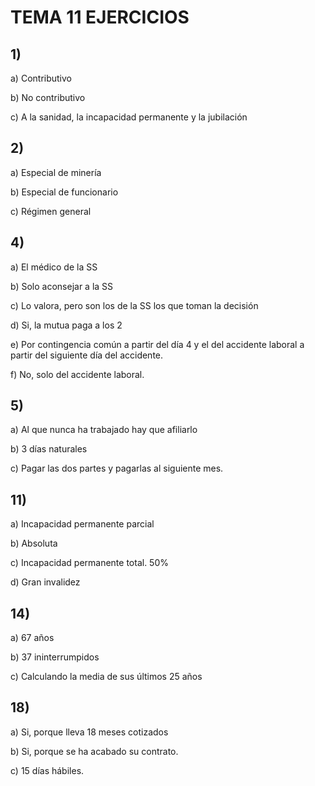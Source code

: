 # TEMA 11 EJERCICIOS

## 1)

a) Contributivo

b) No contributivo

c) A la sanidad, la incapacidad permanente y la jubilación

## 2)

a) Especial de minería

b) Especial de funcionario

c) Régimen general

## 4)

a) El médico de la SS

b) Solo aconsejar a la SS

c) Lo valora, pero son los de la SS los que toman la decisión

d) Si, la mutua paga a los 2

e) Por contingencia común a partir del día 4 y el del accidente laboral a partir del siguiente día del accidente.

f) No, solo del accidente laboral.

## 5)

a) Al que nunca ha trabajado hay que afiliarlo

b) 3 días naturales

c) Pagar las dos partes y pagarlas al siguiente mes.

## 11)

a) Incapacidad permanente parcial

b) Absoluta

c) Incapacidad permanente total. 50%

d) Gran invalidez

## 14)

a) 67 años

b) 37 ininterrumpidos

c) Calculando la media de sus últimos 25 años

## 18)

a) Si, porque lleva 18 meses cotizados

b) Si, porque se ha acabado su contrato.

c) 15 días hábiles.

